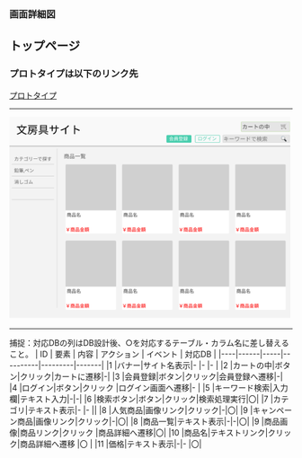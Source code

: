 ### 画面詳細図
## トップページ
### プロトタイプは以下のリンク先
[プロトタイプ](https://www.figma.com/file/ZBReba9UB4XT2DDuA352MB/文房具サイト?node-id=0%3A1)
*****
<img src="./img/トップページ.png" width="500">

*****
捕捉：対応DBの列はDB設計後、○を対応するテーブル・カラム名に差し替えること。
| ID | 要素 | 内容 | アクション | イベント | 対応DB |
|----|------|-----|----------|---------|-------|
|1   |バナー|サイト名表示|-     |-        |-      |
|2   |カートの中|ボタン|クリック|カートに遷移|-|
|3   |会員登録|ボタン|クリック|会員登録へ遷移|-|
|4   |ログイン|ボタン|クリック   |ログイン画面へ遷移|-      |
|5   |キーワード検索|入力欄|テキスト入力|-|-|
|6   |検索ボタン|ボタン|クリック|検索処理実行|〇|
|7   |カテゴリ|テキスト表示|-       |-       ||
|8   |人気商品|画像リンク|クリック|-|〇|
|9   |キャンペーン商品|画像リンク|クリック|-|〇|
|8   |商品一覧|テキスト表示|-|-|〇|
|9   |商品画像|商品リンク|クリック |商品詳細へ遷移|〇|
|10   |商品名|テキストリンク|クリック|商品詳細へ遷移   |〇      |
|11   |価格|テキスト表示|-|-           |〇|

